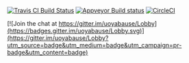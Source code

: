 [![Travis CI Build Status](https://travis-ci.org/devmiyax/yabause.svg?branch=extui)](https://travis-ci.org/devmiyax/yabause)
[![Appveyor Build status](https://ci.appveyor.com/api/projects/status/27foxtv7thxgvu5k/branch/extui?svg=true)](https://ci.appveyor.com/project/devmiyax/yabause)
[![CircleCI](https://circleci.com/gh/devmiyax/yabause.svg?style=svg)](https://circleci.com/gh/devmiyax/yabause)




[![Join the chat at https://gitter.im/uoyabause/Lobby](https://badges.gitter.im/uoyabause/Lobby.svg)](https://gitter.im/uoyabause/Lobby?utm_source=badge&utm_medium=badge&utm_campaign=pr-badge&utm_content=badge)
